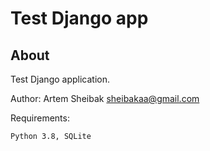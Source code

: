 Test Django app
====

About
-----

Test Django application.

Author: Artem Sheibak <sheibakaa@gmail.com>

Requirements:

    Python 3.8, SQLite